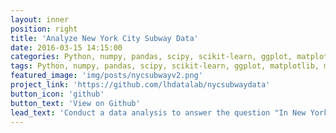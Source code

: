 ```yaml
---
layout: inner
position: right
title: 'Analyze New York City Subway Data'
date: 2016-03-15 14:15:00
categories: Python, numpy, pandas, scipy, scikit-learn, ggplot, matplotlib, multiple-linear-regression, MannWhitneyU tests, hypothesis data-visualization, model-performance 
tags: Python, numpy, pandas, scipy, scikit-learn, ggplot, matplotlib, multiple-linear-regression, MannWhitneyU tests, hypothesis, data-visualization, model-performance 
featured_image: 'img/posts/nycsubwayv2.png'
project_link: 'https://github.com/lhdatalab/nycsubwaydata'
button_icon: 'github'
button_text: 'View on Github'
lead_text: 'Conduct a data analysis to answer the question "In New York City, do more people ride the subway when it is raining?"'
---
```


